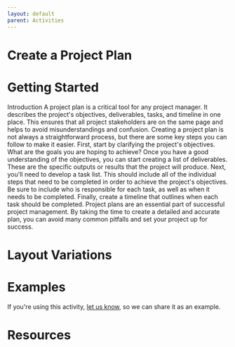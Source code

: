 ```yaml
---
layout: default
parent: Activities
---
```


# Create a Project Plan

# Getting Started

Introduction A project plan is a critical tool for any project manager. It describes the project's objectives, deliverables, tasks, and timeline in one place. This ensures that all project stakeholders are on the same page and helps to avoid misunderstandings and confusion. Creating a project plan is not always a straightforward process, but there are some key steps you can follow to make it easier. First, start by clarifying the project's objectives. What are the goals you are hoping to achieve? Once you have a good understanding of the objectives, you can start creating a list of deliverables. These are the specific outputs or results that the project will produce. Next, you'll need to develop a task list. This should include all of the individual steps that need to be completed in order to achieve the project's objectives. Be sure to include who is responsible for each task, as well as when it needs to be completed. Finally, create a timeline that outlines when each task should be completed. Project plans are an essential part of successful project management. By taking the time to create a detailed and accurate plan, you can avoid many common pitfalls and set your project up for success.

# Layout Variations
# Examples
If you're using this activity, [let us know](https://github.com/Standards-and-Practices/structured-rapid-development/issues/new?assignees=&labels=documentation&template=example-submission.md&title=Example+of+%5Byour+pattern+here%5D), so we can share it as an example.
# Resources